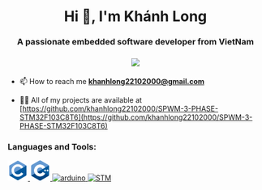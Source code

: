 <h1 align="center">Hi 👋, I'm Khánh Long</h1>
<h3 align="center">A passionate embedded software developer from VietNam</h3>
<h3 align="center"><img src="https://img.icons8.com/clouds/1x/vietnam--v2.png" /></h3>

- 📫 How to reach me **khanhlong22102000@gmail.com**

- 👨‍💻 All of my projects are available at [https://github.com/khanhlong22102000/SPWM-3-PHASE-STM32F103C8T6](https://github.com/khanhlong22102000/SPWM-3-PHASE-STM32F103C8T6)

<p align="left">
</p>

<h3 align="left">Languages and Tools:</h3>
<p align="left">  <a href="https://www.cprogramming.com/" target="_blank" rel="noreferrer"> <img src="https://raw.githubusercontent.com/devicons/devicon/master/icons/c/c-original.svg" alt="c" width="40" height="40"/> </a> <a href="https://www.w3schools.com/cpp/" target="_blank" rel="noreferrer"> <img src="https://raw.githubusercontent.com/devicons/devicon/master/icons/cplusplus/cplusplus-original.svg" alt="cplusplus" width="40" height="40"/> </a> <a href="https://www.arduino.cc/" target="_blank" rel="noreferrer"> <img src="https://cdn.worldvectorlogo.com/logos/arduino-1.svg" alt="arduino" width="40" height="40"/> </a> <a href="https://www.st.com/" target="_blank" rel="noreferrer"> <img src="https://encrypted-tbn0.gstatic.com/images?q=tbn:ANd9GcRBoa1fcPnxHJayShZgNV3gYIwFO4VCGjahsQ&usqp=CAU" alt="STM" width="40" height="40"/> </p>
